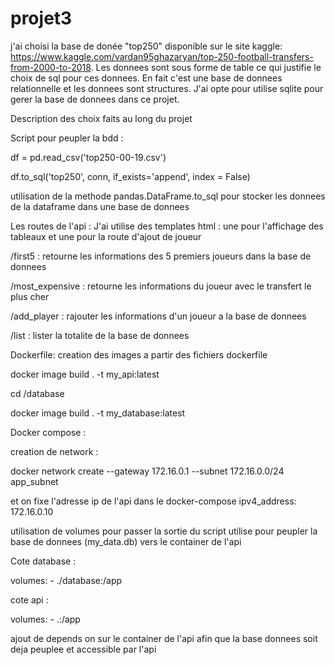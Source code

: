 # projet3


j'ai  choisi la base de donée "top250" disponible sur le site kaggle: https://www.kaggle.com/vardan95ghazaryan/top-250-football-transfers-from-2000-to-2018. Les donnees sont sous forme de table ce qui justifie le choix de sql pour ces donnees. En fait c'est une base de donnees relationnelle et les donnees sont structures. J'ai opte pour utilise sqlite pour gerer la base de donnees dans ce projet.

Description des choix faits au long du projet

Script pour peupler la bdd : 

df = pd.read_csv('top250-00-19.csv')

df.to_sql('top250', conn, if_exists='append', index = False)

utilisation de la methode pandas.DataFrame.to_sql pour stocker les donnees de la dataframe dans une base de donnees


Les routes de l'api :  J'ai utilise des templates html : une pour l'affichage des tableaux et une pour la route d'ajout de joueur 

/first5 : retourne les informations des 5 premiers joueurs dans la base de donnees 

/most_expensive : retourne les informations du joueur avec le transfert le plus cher

/add_player : rajouter les informations d'un joueur a la base de donnees

/list : lister la totalite de la base de donnees 

Dockerfile: creation des images a partir des fichiers dockerfile

docker image build . -t my_api:latest

cd /database

docker image build . -t my_database:latest

Docker compose :

creation de network :

docker network create --gateway 172.16.0.1 --subnet 172.16.0.0/24 app_subnet

et on fixe l'adresse ip de l'api dans le docker-compose ipv4_address: 172.16.0.10

utilisation de volumes pour passer la sortie du script utilise pour peupler la base de donnees (my_data.db) vers le container de l'api

Cote database :

  volumes:
            - ./database:/app

cote api :

  volumes:
            - .:/app
            
ajout de depends on sur le container de l'api afin que la base donnees soit deja peuplee et accessible par l'api
